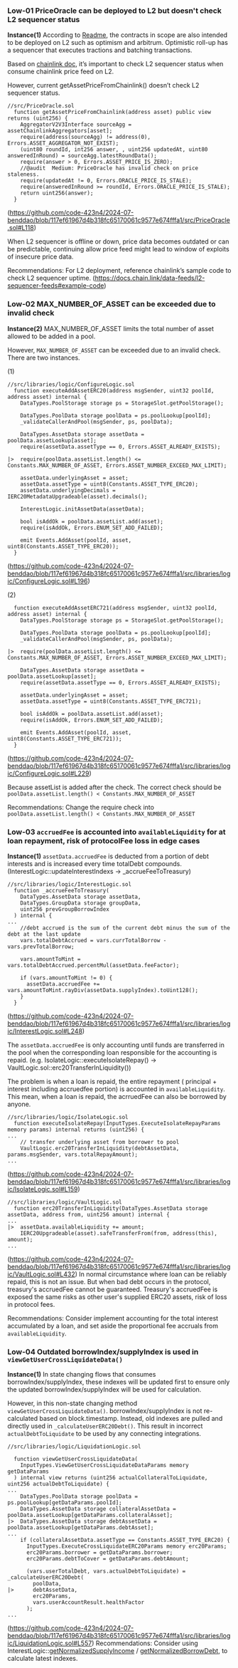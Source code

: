 ### Low-01  PriceOracle can be deployed to L2 but doesn't check L2 sequencer status
**Instance(1)**
According to [Readme](https://github.com/code-423n4/2024-07-benddao/tree/main?tab=readme-ov-file#general-questions), the contracts in scope are also intended to be deployed on L2 such as optimism and arbitrum. Optimistic roll-up has a sequencer that executes tractions and batching transactions.

Based on [chainlink doc](https://docs.chain.link/data-feeds/l2-sequencer-feeds#overview), it’s important to check L2 sequencer status when consume chainlink price feed on L2. 

However, current getAssetPriceFromChainlink() doesn’t check L2 sequencer status.
```solidity
//src/PriceOracle.sol
  function getAssetPriceFromChainlink(address asset) public view returns (uint256) {
    AggregatorV2V3Interface sourceAgg = assetChainlinkAggregators[asset];
    require(address(sourceAgg) != address(0), Errors.ASSET_AGGREGATOR_NOT_EXIST);
    (uint80 roundId, int256 answer, , uint256 updatedAt, uint80 answeredInRound) = sourceAgg.latestRoundData();
    require(answer > 0, Errors.ASSET_PRICE_IS_ZERO);
    //@audit  Medium: PriceOracle has invalid check on price staleness. 
    require(updatedAt != 0, Errors.ORACLE_PRICE_IS_STALE);
    require(answeredInRound >= roundId, Errors.ORACLE_PRICE_IS_STALE);
    return uint256(answer);
  }
```
(https://github.com/code-423n4/2024-07-benddao/blob/117ef61967d4b318fc65170061c9577e674fffa1/src/PriceOracle.sol#L118)

When L2 sequencer is offline or down, price data becomes outdated or can be predictable, continuing allow price feed might lead to window of exploits of insecure price data.

Recommendations:
For L2 deployment, reference chainlink’s sample code to check L2 sequencer uptime. (https://docs.chain.link/data-feeds/l2-sequencer-feeds#example-code)

### Low-02 MAX_NUMBER_OF_ASSET can be exceeded due to invalid check
**Instance(2)**
MAX_NUMBER_OF_ASSET limits the total number of asset allowed to be added in a pool.

However, `MAX_NUMBER_OF_ASSET` can be exceeded due to an invalid check. There are two instances.

(1)
```solidity
//src/libraries/logic/ConfigureLogic.sol
  function executeAddAssetERC20(address msgSender, uint32 poolId, address asset) internal {
    DataTypes.PoolStorage storage ps = StorageSlot.getPoolStorage();

    DataTypes.PoolData storage poolData = ps.poolLookup[poolId];
    _validateCallerAndPool(msgSender, ps, poolData);

    DataTypes.AssetData storage assetData = poolData.assetLookup[asset];
    require(assetData.assetType == 0, Errors.ASSET_ALREADY_EXISTS);

|>  require(poolData.assetList.length() <= Constants.MAX_NUMBER_OF_ASSET, Errors.ASSET_NUMBER_EXCEED_MAX_LIMIT);

    assetData.underlyingAsset = asset;
    assetData.assetType = uint8(Constants.ASSET_TYPE_ERC20);
    assetData.underlyingDecimals = IERC20MetadataUpgradeable(asset).decimals();

    InterestLogic.initAssetData(assetData);

    bool isAddOk = poolData.assetList.add(asset);
    require(isAddOk, Errors.ENUM_SET_ADD_FAILED);

    emit Events.AddAsset(poolId, asset, uint8(Constants.ASSET_TYPE_ERC20));
  }
```
(https://github.com/code-423n4/2024-07-benddao/blob/117ef61967d4b318fc65170061c9577e674fffa1/src/libraries/logic/ConfigureLogic.sol#L196)

(2)
```solidity
  function executeAddAssetERC721(address msgSender, uint32 poolId, address asset) internal {
    DataTypes.PoolStorage storage ps = StorageSlot.getPoolStorage();

    DataTypes.PoolData storage poolData = ps.poolLookup[poolId];
    _validateCallerAndPool(msgSender, ps, poolData);

|>  require(poolData.assetList.length() <= Constants.MAX_NUMBER_OF_ASSET, Errors.ASSET_NUMBER_EXCEED_MAX_LIMIT);

    DataTypes.AssetData storage assetData = poolData.assetLookup[asset];
    require(assetData.assetType == 0, Errors.ASSET_ALREADY_EXISTS);

    assetData.underlyingAsset = asset;
    assetData.assetType = uint8(Constants.ASSET_TYPE_ERC721);

    bool isAddOk = poolData.assetList.add(asset);
    require(isAddOk, Errors.ENUM_SET_ADD_FAILED);

    emit Events.AddAsset(poolId, asset, uint8(Constants.ASSET_TYPE_ERC721));
  }
```
(https://github.com/code-423n4/2024-07-benddao/blob/117ef61967d4b318fc65170061c9577e674fffa1/src/libraries/logic/ConfigureLogic.sol#L229)

Because assetList is added after the check. The correct check should be `poolData.assetList.length() < Constants.MAX_NUMBER_OF_ASSET`

Recommendations:
Change the require check into `poolData.assetList.length() < Constants.MAX_NUMBER_OF_ASSET`

### Low-03 `accruedFee` is accounted into `availableLiquidity` for at loan repayment, risk of protocolFee loss in edge cases
**Instance(1)**
`assetData.accruedFee` is deducted from a portion of debt interests and is increased every time totalDebt compounds. (InterestLogic::updateInterestIndexs -> _accrueFeeToTreasury)
```solidity
//src/libraries/logic/InterestLogic.sol
  function _accrueFeeToTreasury(
    DataTypes.AssetData storage assetData,
    DataTypes.GroupData storage groupData,
    uint256 prevGroupBorrowIndex
  ) internal {
...
    //debt accrued is the sum of the current debt minus the sum of the debt at the last update
    vars.totalDebtAccrued = vars.currTotalBorrow - vars.prevTotalBorrow;

    vars.amountToMint = vars.totalDebtAccrued.percentMul(assetData.feeFactor);

    if (vars.amountToMint != 0) {
      assetData.accruedFee += vars.amountToMint.rayDiv(assetData.supplyIndex).toUint128();
    }
  }
```
(https://github.com/code-423n4/2024-07-benddao/blob/117ef61967d4b318fc65170061c9577e674fffa1/src/libraries/logic/InterestLogic.sol#L248)

The `assetData.accruedFee` is only accounting until funds are transferred in the pool when the corresponding loan responsible for the accounting is repaid. (e.g. IsolateLogic::executeIsolateRepay() → VaultLogic.sol::erc20TransferInLiquidity())

The problem is when a loan is repaid, the entire repayment ( principal + interest including accruedfee portion) is accounted in `availableLiquidity`. This mean, when a loan is repaid, the acrruedFee can also be borrowed by anyone. 
```solidity
//src/libraries/logic/IsolateLogic.sol
  function executeIsolateRepay(InputTypes.ExecuteIsolateRepayParams memory params) internal returns (uint256) {
...
    // transfer underlying asset from borrower to pool
    VaultLogic.erc20TransferInLiquidity(debtAssetData, params.msgSender, vars.totalRepayAmount);
...
```
(https://github.com/code-423n4/2024-07-benddao/blob/117ef61967d4b318fc65170061c9577e674fffa1/src/libraries/logic/IsolateLogic.sol#L159)
```solidity
//src/libraries/logic/VaultLogic.sol
  function erc20TransferInLiquidity(DataTypes.AssetData storage assetData, address from, uint256 amount) internal {
...
|>  assetData.availableLiquidity += amount;
    IERC20Upgradeable(asset).safeTransferFrom(from, address(this), amount);
...
```
(https://github.com/code-423n4/2024-07-benddao/blob/117ef61967d4b318fc65170061c9577e674fffa1/src/libraries/logic/VaultLogic.sol#L432)
In normal circumstance where loan can be reliably repaid, this is not an issue. But when bad debt occurs in the protocol, treasury's accruedFee cannot be guaranteed. Treasury's accruedFee is exposed the same risks as other user's supplied ERC20 assets, risk of loss in protocol fees.

Recommendations:
Consider implement accounting for the total interest accumulated by a loan, and set aside the proportional fee accruals from `availableLiquidity`.

### Low-04 Outdated borrowIndex/supplyIndex is used in `viewGetUserCrossLiquidateData()`
**Instance(1)**
In state changing flows that consumes borrowIndex/supplyIndex, these indexes will be updated first to ensure only the updated borrowIndex/supplyIndex will be used for calculation.

However, in this non-state changing method `viewGetUserCrossLiquidateData()`. borrowIndex/supplyIndex is not re-calculated based on block.timestamp. Instead, old  indexes are pulled and directly used in `_calculateUserERC20Debt()`. This result in incorrect `actualDebtToLiquidate` to be used by any connecting integrations.
```solidity
//src/libraries/logic/LiquidationLogic.sol

  function viewGetUserCrossLiquidateData(
    InputTypes.ViewGetUserCrossLiquidateDataParams memory getDataParams
  ) internal view returns (uint256 actualCollateralToLiquidate, uint256 actualDebtToLiquidate) {
...
    DataTypes.PoolData storage poolData = ps.poolLookup[getDataParams.poolId];
    DataTypes.AssetData storage collateralAssetData = poolData.assetLookup[getDataParams.collateralAsset];
|>  DataTypes.AssetData storage debtAssetData = poolData.assetLookup[getDataParams.debtAsset];
...
    if (collateralAssetData.assetType == Constants.ASSET_TYPE_ERC20) {
      InputTypes.ExecuteCrossLiquidateERC20Params memory erc20Params;
      erc20Params.borrower = getDataParams.borrower;
      erc20Params.debtToCover = getDataParams.debtAmount;

      (vars.userTotalDebt, vars.actualDebtToLiquidate) = _calculateUserERC20Debt(
        poolData,
|>      debtAssetData,
        erc20Params,
        vars.userAccountResult.healthFactor
      );
...
```
(https://github.com/code-423n4/2024-07-benddao/blob/117ef61967d4b318fc65170061c9577e674fffa1/src/libraries/logic/LiquidationLogic.sol#L557)
Recommendations:
Consider using InterestLogic::[getNormalizedSupplyIncome](https://github.com/code-423n4/2024-07-benddao/blob/117ef61967d4b318fc65170061c9577e674fffa1/src/libraries/logic/InterestLogic.sol#L49) / [getNormalizedBorrowDebt](https://github.com/code-423n4/2024-07-benddao/blob/117ef61967d4b318fc65170061c9577e674fffa1/src/libraries/logic/InterestLogic.sol#L67), to calculate latest indexes. 